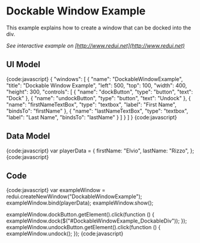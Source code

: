 # Dockable Window Example

This example explains how to create a window that can be docked into the div.

_See interactive example on [http://www.redui.net](http://www.redui.net)_

## UI Model

{code:javascript}
{
    "windows": [
        {
            "name": "DockableWindowExample",
            "title": "Dockable Window Example",
            "left": 500,
            "top": 100,
            "width": 400,
            "height": 300,
            "controls": [
                {
                    "name": "dockButton",
                    "type": "button",
                    "text": "Dock"
                },
                {
                    "name": "undockButton",
                    "type": "button",
                    "text": "Undock"
                },
                {
                    "name": "firstNameTextBox",
                    "type": "textbox",
                    "label": "First Name",
                    "bindsTo": "firstName"
                },
                {
                    "name": "lastNameTextBox",
                    "type": "textbox",
                    "label": "Last Name",
                    "bindsTo": "lastName"
                }
            ]
        }
    ]
}
{code:javascript}

## Data Model

{code:javascript}
var playerData = {
	firstName: "Elvio",
	lastName: "Rizzo",
};
{code:javascript}

## Code

{code:javascript}
var exampleWindow = redui.createNewWindow("DockableWindowExample");
exampleWindow.bind(playerData);
exampleWindow.show();

exampleWindow.dockButton.getElement().click(function () {
	exampleWindow.dock($("#DockableWindowExample_DockableDiv"));
});
exampleWindow.undockButton.getElement().click(function () {
	exampleWindow.undock();
});
{code:javascript}
